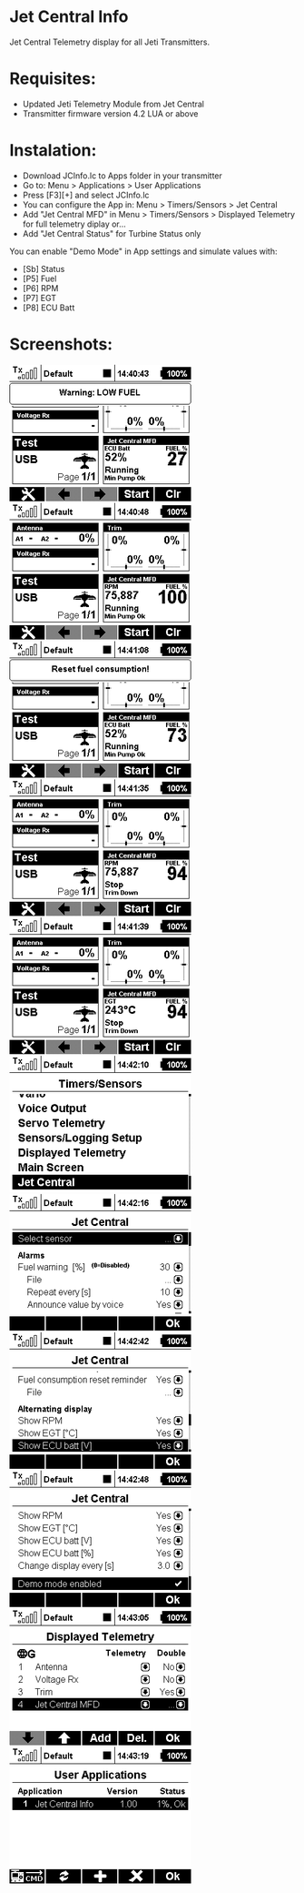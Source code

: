 # Jet Central Info
Jet Central Telemetry display for all Jeti Transmitters.

# Requisites:
* Updated Jeti Telemetry Module from Jet Central
* Transmitter firmware version 4.2 LUA or above 

# Instalation:
- Download JCInfo.lc to Apps folder in your transmitter
- Go to: Menu > Applications > User Applications
- Press [F3][+] and select JCInfo.lc
- You can configure the App in: Menu > Timers/Sensors > Jet Central
- Add "Jet Central MFD" in Menu > Timers/Sensors > Displayed Telemetry for full telemetry diplay or...
- Add "Jet Central Status" for Turbine Status only

You can enable "Demo Mode" in App settings and simulate values with:
- [Sb] Status
- [P5] Fuel
- [P6] RPM
- [P7] EGT
- [P8] ECU Batt

# Screenshots:
![Screenshot 1](img/Screen001.bmp?raw=true "Screenshot1")
![Screenshot 2](img/Screen002.bmp?raw=true "Screenshot2")
![Screenshot 3](img/Screen003.bmp?raw=true "Screenshot3")
![Screenshot 4](img/Screen004.bmp?raw=true "Screenshot4")
![Screenshot 5](img/Screen005.bmp?raw=true "Screenshot5")
![Screenshot 6](img/Screen006.bmp?raw=true "Screenshot6")
![Screenshot 7](img/Screen007.bmp?raw=true "Screenshot7")
![Screenshot 8](img/Screen008.bmp?raw=true "Screenshot8")
![Screenshot 9](img/Screen009.bmp?raw=true "Screenshot9")
![Screenshot 10](img/Screen010.bmp?raw=true "Screenshot10")
![Screenshot 11](img/Screen011.bmp?raw=true "Screenshot11")
